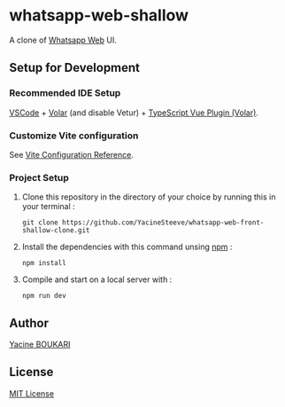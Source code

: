 # whatsapp-web-shallow

A clone of [Whatsapp Web](https://web.whatsapp.com/) UI.


## Setup for Development


### Recommended IDE Setup

[VSCode](https://code.visualstudio.com/) + [Volar](https://marketplace.visualstudio.com/items?itemName=Vue.volar) (and disable Vetur) + [TypeScript Vue Plugin (Volar)](https://marketplace.visualstudio.com/items?itemName=Vue.vscode-typescript-vue-plugin).

### Customize Vite configuration

See [Vite Configuration Reference](https://vitejs.dev/config/).

### Project Setup

1. Clone this repository in the directory of your choice by running this in your terminal :

    ```
    git clone https://github.com/YacineSteeve/whatsapp-web-front-shallow-clone.git
    ```

2. Install the dependencies with this command unsing [npm](https://docs.npmjs.com/downloading-and-installing-node-js-and-npm) :

    ```
    npm install
    ```

3. Compile and start on a local server with :

    ```
    npm run dev
    ```

## Author

[Yacine BOUKARI](https://github.com/YacineSteeve)

## License

[MIT License](https://github.com/YacineSteeve/whatsapp-web-front-shallow-clone/blob/main/LICENSE)
